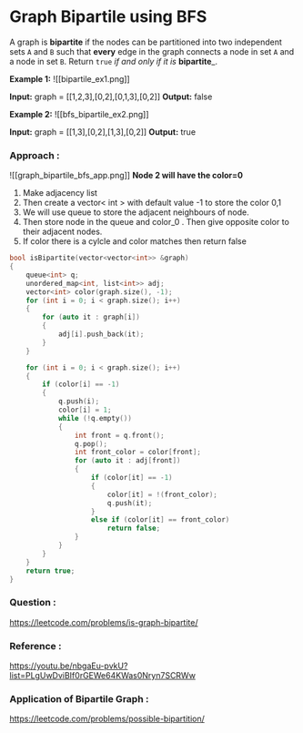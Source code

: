 # Graph Bipartile using BFS

A graph is **bipartite** if the nodes can be partitioned into two independent sets `A` and `B` such that **every** edge in the graph connects a node in set `A` and a node in set `B`.
Return `true` *if and only if it is* **bipartite**_.

**Example 1:**
![[bipartile_ex1.png]]

**Input:** graph = [[1,2,3],[0,2],[0,1,3],[0,2]]
**Output:** false

**Example 2:**
![[bfs_bipartile_ex2.png]]

**Input:** graph = [[1,3],[0,2],[1,3],[0,2]]
**Output:** true


### Approach :

![[graph_bipartile_bfs_app.png]]
**Node 2 will have the color=0**

1. Make adjacency list
2. Then create a vector< int > with default value -1 to store the color 0,1 
3. We will use queue to store the adjacent neighbours of node.
4. Then store node in the queue and  color_0 . Then give opposite color to their adjacent nodes.
5. If color there is a cylcle and color matches then return false


```C++
bool isBipartite(vector<vector<int>> &graph)
{
    queue<int> q;
    unordered_map<int, list<int>> adj;
    vector<int> color(graph.size(), -1);
    for (int i = 0; i < graph.size(); i++)
    {
        for (auto it : graph[i])
        {
            adj[i].push_back(it);
        }
    }

    for (int i = 0; i < graph.size(); i++)
    {
        if (color[i] == -1)
        {
            q.push(i);
            color[i] = 1;
            while (!q.empty())
            {
                int front = q.front();
                q.pop();
                int front_color = color[front];
                for (auto it : adj[front])
                {
                    if (color[it] == -1)
                    {
                        color[it] = !(front_color);
                        q.push(it);
                    }
                    else if (color[it] == front_color)
                        return false;
                }
            }
        }
    }
    return true;
}
```


### Question :
https://leetcode.com/problems/is-graph-bipartite/

### Reference :
https://youtu.be/nbgaEu-pvkU?list=PLgUwDviBIf0rGEWe64KWas0Nryn7SCRWw


### Application of Bipartile Graph :

https://leetcode.com/problems/possible-bipartition/